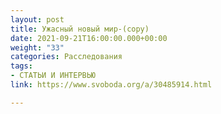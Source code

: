 ```yaml
---
layout: post
title: Ужасный новый мир-(copy)
date: 2021-09-21T16:00:00.000+00:00
weight: "33"
categories: Расследования
tags:
- СТАТЬИ И ИНТЕРВЬЮ
link: https://www.svoboda.org/a/30485914.html

---
```


